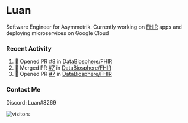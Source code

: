 # Luan

Software Engineer for Asymmetrik. Currently working on [FHIR](https://hl7.org/FHIR/) apps and deploying microservices on Google Cloud

### Recent Activity

<!--START_SECTION:activity-->
1. 💪 Opened PR [#8](https://github.com/DataBiosphere/FHIR/pull/8) in [DataBiosphere/FHIR](https://github.com/DataBiosphere/FHIR)
2. 🎉 Merged PR [#7](https://github.com/DataBiosphere/FHIR/pull/7) in [DataBiosphere/FHIR](https://github.com/DataBiosphere/FHIR)
3. 💪 Opened PR [#7](https://github.com/DataBiosphere/FHIR/pull/7) in [DataBiosphere/FHIR](https://github.com/DataBiosphere/FHIR)
<!--END_SECTION:activity-->

<!--START_SECTION:activity-->

### Contact Me

Discord: Luan#8269

![visitors](https://visitor-badge.glitch.me/badge?page_id=luan-asym.visitor-badge)
